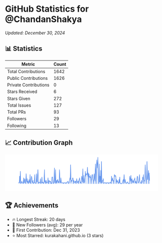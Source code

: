 # GitHub Statistics for @ChandanShakya
*Updated: December 30, 2024*

## 📊 Statistics
| Metric | Count |
|--------|--------|
| Total Contributions | 1642 |
| Public Contributions | 1626 |
| Private Contributions | 0 |
| Stars Received | 6 |
| Stars Given | 272 |
| Total Issues | 127 |
| Total PRs | 93 |
| Followers | 29 |
| Following | 13 |

## 📈 Contribution Graph

![Contribution Graph](./contribution_graph.png)

## 🏆 Achievements

- 🔥 Longest Streak: 20 days
- 👥 New Followers (avg): 29 per year
- 📅 First Contribution: Dec 31, 2023
- ⭐ Most Starred: kurakahani.github.io (3 stars)
